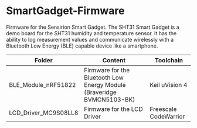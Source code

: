 # SmartGadget-Firmware
Firmware for the Sensirion Smart Gadget. The SHT31 Smart Gadget is a demo board for the SHT31 humidity and temperature sensor. It has the ability to log measurement values and communicate wirelessly with a Bluetooth Low Energy (BLE) capable device like a smartphone.

| Folder               | Content                                                                | Toolchain             |
| -------------------- | ---------------------------------------------------------------------- | --------------------- |
| BLE_Module_nRF51822  | Firmware for the Bluetooth Low Energy Module (Braveridge BVMCN5103-BK) | Keil uVision 4        |
| LCD_Driver_MC9S08LL8 | Firmware for the LCD Driver                                            | Freescale CodeWarrior |
